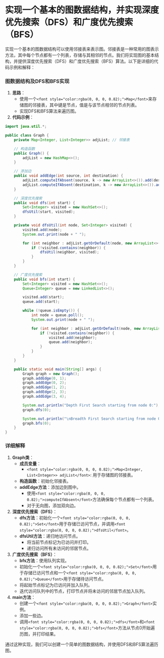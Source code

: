 # 实现一个基本的图数据结构，并实现深度优先搜索（DFS）和广度优先搜索（BFS）

<font style="color:rgba(0, 0, 0, 0.82);">实现一个基本的图数据结构可以使用邻接表来表示图。邻接表是一种常用的图表示方法，其中每个节点都有一个列表，存储与其相邻的节点。我们将实现图的基本结构，并提供深度优先搜索（DFS）和广度优先搜索（BFS）算法。以下是详细的代码示例和解释：</font>

### <font style="color:rgba(0, 0, 0, 0.82);">图数据结构及DFS和BFS实现</font>
1. **<font style="color:rgba(0, 0, 0, 0.82);">思路</font>**<font style="color:rgba(0, 0, 0, 0.82);">：</font>
    - <font style="color:rgba(0, 0, 0, 0.82);">使用一个</font>`<font style="color:rgba(0, 0, 0, 0.82);">Map</font>`<font style="color:rgba(0, 0, 0, 0.82);">来存储图的邻接表，其中键是节点，值是与该节点相邻的节点列表。</font>
    - <font style="color:rgba(0, 0, 0, 0.82);">实现DFS和BFS算法来遍历图。</font>
2. **<font style="color:rgba(0, 0, 0, 0.82);">代码示例</font>**<font style="color:rgba(0, 0, 0, 0.82);">：</font>

```java
import java.util.*;  

public class Graph {  
    private Map<Integer, List<Integer>> adjList; // 邻接表  

    // 构造函数  
    public Graph() {  
        adjList = new HashMap<>();  
    }  

    // 添加边  
    public void addEdge(int source, int destination) {  
        adjList.computeIfAbsent(source, k -> new ArrayList<>()).add(destination);  
        adjList.computeIfAbsent(destination, k -> new ArrayList<>()).add(source); // 无向图  
    }  

    // 深度优先搜索  
    public void dfs(int start) {  
        Set<Integer> visited = new HashSet<>();  
        dfsUtil(start, visited);  
    }  

    private void dfsUtil(int node, Set<Integer> visited) {  
        visited.add(node);  
        System.out.print(node + " ");  

        for (int neighbor : adjList.getOrDefault(node, new ArrayList<>())) {  
            if (!visited.contains(neighbor)) {  
                dfsUtil(neighbor, visited);  
            }  
        }  
    }  

    // 广度优先搜索  
    public void bfs(int start) {  
        Set<Integer> visited = new HashSet<>();  
        Queue<Integer> queue = new LinkedList<>();  

        visited.add(start);  
        queue.add(start);  

        while (!queue.isEmpty()) {  
            int node = queue.poll();  
            System.out.print(node + " ");  

            for (int neighbor : adjList.getOrDefault(node, new ArrayList<>())) {  
                if (!visited.contains(neighbor)) {  
                    visited.add(neighbor);  
                    queue.add(neighbor);  
                }  
            }  
        }  
    }  

    public static void main(String[] args) {  
        Graph graph = new Graph();  
        graph.addEdge(0, 1);  
        graph.addEdge(0, 2);  
        graph.addEdge(1, 2);  
        graph.addEdge(2, 3);  
        graph.addEdge(3, 4);  

        System.out.println("Depth First Search starting from node 0:");  
        graph.dfs(0);  

        System.out.println("\nBreadth First Search starting from node 0:");  
        graph.bfs(0);  
    }  
}
```

### <font style="color:rgba(0, 0, 0, 0.82);">详细解释</font>
1. **<font style="color:rgba(0, 0, 0, 0.82);">Graph类</font>**<font style="color:rgba(0, 0, 0, 0.82);">：</font>
    - **<font style="color:rgba(0, 0, 0, 0.82);">成员变量</font>**<font style="color:rgba(0, 0, 0, 0.82);">：</font>
        * `<font style="color:rgba(0, 0, 0, 0.82);">Map<Integer, List<Integer>> adjList</font>`<font style="color:rgba(0, 0, 0, 0.82);">: 用于存储图的邻接表。</font>
    - **<font style="color:rgba(0, 0, 0, 0.82);">构造函数</font>**<font style="color:rgba(0, 0, 0, 0.82);">：初始化邻接表。</font>
    - **<font style="color:rgba(0, 0, 0, 0.82);">addEdge方法</font>**<font style="color:rgba(0, 0, 0, 0.82);">：添加边到图中。</font>
        * <font style="color:rgba(0, 0, 0, 0.82);">使用</font>`<font style="color:rgba(0, 0, 0, 0.82);">computeIfAbsent</font>`<font style="color:rgba(0, 0, 0, 0.82);">方法确保每个节点都有一个列表。</font>
        * <font style="color:rgba(0, 0, 0, 0.82);">对于无向图，添加双向边。</font>
2. **<font style="color:rgba(0, 0, 0, 0.82);">深度优先搜索（DFS）</font>**<font style="color:rgba(0, 0, 0, 0.82);">：</font>
    - **<font style="color:rgba(0, 0, 0, 0.82);">dfs方法</font>**<font style="color:rgba(0, 0, 0, 0.82);">：初始化一个</font>`<font style="color:rgba(0, 0, 0, 0.82);">Set</font>`<font style="color:rgba(0, 0, 0, 0.82);">用于存储已访问节点，并调用</font>`<font style="color:rgba(0, 0, 0, 0.82);">dfsUtil</font>`<font style="color:rgba(0, 0, 0, 0.82);">。</font>
    - **<font style="color:rgba(0, 0, 0, 0.82);">dfsUtil方法</font>**<font style="color:rgba(0, 0, 0, 0.82);">：递归地访问节点。</font>
        * <font style="color:rgba(0, 0, 0, 0.82);">将当前节点标记为已访问并打印。</font>
        * <font style="color:rgba(0, 0, 0, 0.82);">递归访问所有未访问的邻居节点。</font>
3. **<font style="color:rgba(0, 0, 0, 0.82);">广度优先搜索（BFS）</font>**<font style="color:rgba(0, 0, 0, 0.82);">：</font>
    - **<font style="color:rgba(0, 0, 0, 0.82);">bfs方法</font>**<font style="color:rgba(0, 0, 0, 0.82);">：使用队列实现。</font>
    - <font style="color:rgba(0, 0, 0, 0.82);">初始化一个</font>`<font style="color:rgba(0, 0, 0, 0.82);">Set</font>`<font style="color:rgba(0, 0, 0, 0.82);">用于存储已访问节点和一个</font>`<font style="color:rgba(0, 0, 0, 0.82);">Queue</font>`<font style="color:rgba(0, 0, 0, 0.82);">用于存储待访问节点。</font>
    - <font style="color:rgba(0, 0, 0, 0.82);">将起始节点标记为已访问并加入队列。</font>
    - <font style="color:rgba(0, 0, 0, 0.82);">迭代访问队列中的节点，打印节点并将未访问的邻居节点加入队列。</font>
4. **<font style="color:rgba(0, 0, 0, 0.82);">main方法</font>**<font style="color:rgba(0, 0, 0, 0.82);">：</font>
    - <font style="color:rgba(0, 0, 0, 0.82);">创建一个</font>`<font style="color:rgba(0, 0, 0, 0.82);">Graph</font>`<font style="color:rgba(0, 0, 0, 0.82);">实例。</font>
    - <font style="color:rgba(0, 0, 0, 0.82);">添加一些边。</font>
    - <font style="color:rgba(0, 0, 0, 0.82);">调用</font>`<font style="color:rgba(0, 0, 0, 0.82);">dfs</font>`<font style="color:rgba(0, 0, 0, 0.82);">和</font>`<font style="color:rgba(0, 0, 0, 0.82);">bfs</font>`<font style="color:rgba(0, 0, 0, 0.82);">方法从节点0开始遍历图，并打印结果。</font>

<font style="color:rgba(0, 0, 0, 0.82);">通过这种实现，我们可以创建一个简单的图数据结构，并使用DFS和BFS算法遍历图。</font>

